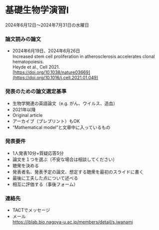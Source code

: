 # 基礎生物学演習Ⅰ

2024年6月12日〜2024年7月31日の水曜日

### 論文読みの論文
- 2024年6月19日、2024年6月26日  
Increased stem cell proliferation in atherosclerosis accelerates clonal hematopoiesis.  
Heyde et al., Cell 2021.  
[https://doi.org/10.1038/nature03669](https://doi.org/10.1016/j.cell.2021.01.049)

### 発表のための論文選定基準
- 生物学関連の英語論文（e.g. がん、ウイルス、造血）
- 2021年以降
- Original article
- アーカイブ（プレプリント）もOK
- “Mathematical model”と文章中に入っているもの

### 発表要件
- 1人発表10分+質疑応答5分
- 論文を１つを選ぶ（不安な場合は相談してください）
- 聴衆を決める
- 発表者名、発表予定の論文、想定する聴衆を最初のスライドに書く
- 最後に工夫した点について述べる
- 相互に評価する（事後フォーム）


### 連絡先

- TACTでメッセージ
- メール  
https://iblab.bio.nagoya-u.ac.jp/members/detail/s.iwanami
